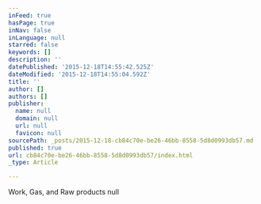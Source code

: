 ```yaml
---
inFeed: true
hasPage: true
inNav: false
inLanguage: null
starred: false
keywords: []
description: ''
datePublished: '2015-12-18T14:55:42.525Z'
dateModified: '2015-12-18T14:55:04.592Z'
title: ''
author: []
authors: []
publisher:
  name: null
  domain: null
  url: null
  favicon: null
sourcePath: _posts/2015-12-18-cb84c70e-be26-46bb-8558-5d8d0993db57.md
published: true
url: cb84c70e-be26-46bb-8558-5d8d0993db57/index.html
_type: Article

---
```

Work, Gas, and Raw products
null